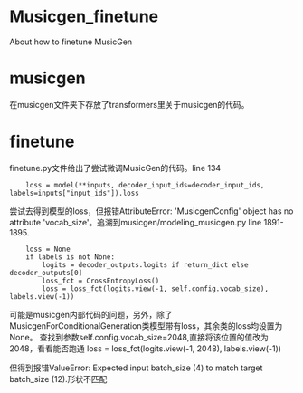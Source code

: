 # Musicgen_finetune
About how to finetune MusicGen
# musicgen
在musicgen文件夹下存放了transformers里关于musicgen的代码。

# finetune
finetune.py文件给出了尝试微调MusicGen的代码。line 134 

        loss = model(**inputs, decoder_input_ids=decoder_input_ids, labels=inputs["input_ids"]).loss

尝试去得到模型的loss，但报错AttributeError: 'MusicgenConfig' object has no attribute 'vocab_size'。追溯到musicgen/modeling_musicgen.py line 1891-1895.

        loss = None
        if labels is not None:
            logits = decoder_outputs.logits if return_dict else decoder_outputs[0]
            loss_fct = CrossEntropyLoss()
            loss = loss_fct(logits.view(-1, self.config.vocab_size), labels.view(-1))

可能是musicgen内部代码的问题，另外，除了MusicgenForConditionalGeneration类模型带有loss，其余类的loss均设置为None。
查找到参数self.config.vocab_size=2048,直接将该位置的值改为2048，看看能否跑通
 loss = loss_fct(logits.view(-1, 2048), labels.view(-1))

 但得到报错ValueError: Expected input batch_size (4) to match target batch_size (12).形状不匹配
